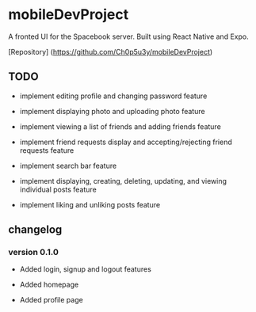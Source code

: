 # mobileDevProject

A fronted UI for the Spacebook server. Built using React Native and Expo. 

[Repository] (https://github.com/Ch0p5u3y/mobileDevProject)

## TODO

- implement editing profile and changing password feature

- implement displaying photo and uploading photo feature

- implement viewing a list of friends and adding friends feature

- implement friend requests display and accepting/rejecting friend requests feature

- implement search bar feature

- implement displaying, creating, deleting, updating, and viewing individual posts feature 

- implement liking and unliking posts feature

## changelog

### version 0.1.0

- Added login, signup and logout features

- Added homepage

- Added profile page

